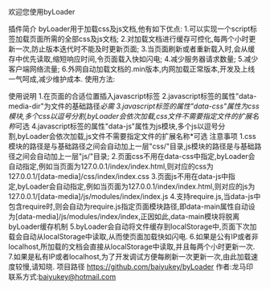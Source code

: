 欢迎您使用byLoader

插件简介
 byLoader用于加载css及js文档,他有如下优点:
 1.可以实现一个script标签加载页面所需的全部css及js文档;
 2.对加载文档进行缓存可控化,每两个小时更新一次,防止版本迭代时不能及时更新页面;
 3.当页面刷新或者重新载入时,会从缓存中优先读取,缩短响应时间,令页面载入快如闪电;
 4.减少服务器请求数量;
 5.减少客户端网络流量;
 6.外网自动加载文档的.min版本,内网加载正常版本,开发及上线一气呵成,减少维护成本.
使用方法:

<script type="text/javascript" data-media-dir="/media/user/" data-css="public/global,public/color,other" data-js="libs/jquery-3.1.0,libs/jquery.byAlert" src="/media/user/js/modules/byLoader.min.js"></script>
使用说明
1.在页面的合适位置插入javascript标签
2.javascript标签的属性"data-media-dir"为文件的基础路径*必需
3.javascript标签的属性"data-css"属性为css模块,多个css以逗号分割,byLoader会依次加载,css文件不需要指定文件的扩展名称*可选
4.javascript标签的属性"data-js"属性为js模块,多个js以逗号分割,byLoader会依次加载,js文件不需要指定文件的扩展名称*可选
注意事项
1.css模块的路径是与基础路径之间会自动加上一层"css/"目录,js模块的路径是与基础路径之间会自动加上一层"js/"目录;
2.页面css不用在data-css中指定,byLoader会自动指定,例如当页面为127.0.0.1/index/index.html,则对应的css为127.0.0.1/[data-media]/css/index/index.css
3.页面js不用在data-js中指定,byLoader会自动指定,例如当页面为127.0.0.1/index/index.html,则对应的js为127.0.0.1/[data-media]/js/modules/index/index.js
4.支持require.js,当data-js中包含require时,则会自动为require.js指定页面模块路径,即data-main属性自动设为[data-media]/js/modules/index/index,正因如此,data-main模块将脱离byLoader缓存机制
5.byLoader会自动将文件缓存到localStorage中,页面下次加载会自动从localStorage中读取,从而使页面加载快如闪电.
6.如果是公有IP或者非localhost,所加载的文档会直接从localStorage中读取,并且每两个小时更新一次.
7.如果是私有IP或者localhost,为了开发调试方便每刷新一次更新一次,由此加载速度较慢,请知晓.
项目路径
https://github.com/baiyukey/byLoader
作者:龙马印
联系方式:baiyukey@hotmail.com
